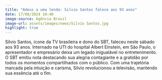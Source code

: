 ```yaml
---
title: "Adeus a uma lenda: Silvio Santos falece aos 93 anos"
date: 17/08/2024 10:40
image-source: Agência Brasil
image-url: assets/images/news/Silvio Santos.jpg
highlight: true
---
```


Silvio Santos, ícone da TV brasileira e dono do SBT, faleceu neste sábado aos 93 anos. Internado na UTI do hospital Albert Einstein, em São Paulo, o apresentador e empresário deixa um legado inigualável no entretenimento. O SBT emitiu nota destacando sua alegria contagiante e a gratidão por todos os momentos compartilhados com o público. Com uma trajetória marcada pela intuição e carisma, Silvio revolucionou a televisão, mantendo sua essência até o fim.